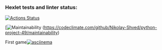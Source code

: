 ### Hexlet tests and linter status:
[![Actions Status](https://github.com/Nikolay-Shved/python-project-49/workflows/hexlet-check/badge.svg)](https://github.com/Nikolay-Shved/python-project-49/actions)

[![Maintainability](https://api.codeclimate.com/v1/badges/83e158949d998ac5fd1e/maintainability) (https://codeclimate.com/github/Nikolay-Shved/python-project-49/maintainability)

First game[![asciinema](https://asciinema.org/~NikolayShved)](https://asciinema.org/a/1H1vC9vqzIIWulAbaQNT9aCFw)
